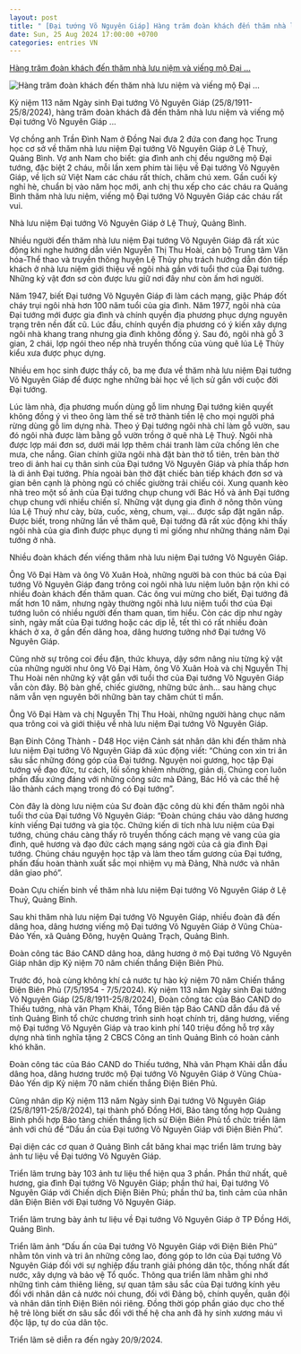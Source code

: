 ```yaml
---
layout: post
title: " [Đại tướng Võ Nguyên Giáp] Hàng trăm đoàn khách đến thăm nhà lưu niệm và viếng mộ Đại ..."
date: Sun, 25 Aug 2024 17:00:00 +0700
categories: entries VN
---
```

[Hàng trăm đoàn khách đến thăm nhà lưu niệm và viếng mộ Đại ...](https://cand.com.vn/doi-song/hang-tram-doan-khach-den-tham-nha-luu-niem-va-vieng-mo-dai-tuong-vo-nguyen-giap-i741602/)

![Hàng trăm đoàn khách đến thăm nhà lưu niệm và viếng mộ Đại ...](https://img.cand.com.vn/NewFiles/Images/2024/08/25/z5429742277130_15fb32b1df62ea1bd-1724575299263.jpg)

Kỷ niệm 113 năm Ngày sinh Đại tướng Võ Nguyên Giáp (25/8/1911-25/8/2024), hàng trăm đoàn khách đã đến thăm nhà lưu niệm và viếng mộ Đại tướng Võ Nguyên Giáp ...

Vợ chồng anh Trần Đình Nam ở Đồng Nai đưa 2 đứa con đang học Trung học cơ sở về thăm nhà lưu niệm Đại tướng Võ Nguyên Giáp ở Lệ Thuỷ, Quảng Bình. Vợ anh Nam cho biết: gia đình anh chị đều ngưỡng mộ Đại tướng, đặc biệt 2 cháu, mỗi lần xem phim tài liệu về Đại tướng Võ Nguyên Giáp, về lịch sử Việt Nam các cháu rất thích, chăm chú xem. Gần cuối kỳ nghỉ hè, chuẩn bị vào năm học mới, anh chị thu xếp cho các cháu ra Quảng Bình thăm nhà lưu niệm, viếng mộ Đại tướng Võ Nguyên Giáp các cháu rất vui.

Nhà lưu niệm Đại tướng Võ Nguyên Giáp ở Lệ Thuỷ, Quảng Bình.

Nhiều người đến thăm nhà lưu niệm Đại tướng Võ Nguyên Giáp đã rất xúc động khi nghe hướng dẫn viên Nguyễn Thị Thu Hoài, cán bộ Trung tâm Văn hóa-Thể thao và truyền thông huyện Lệ Thủy phụ trách hướng dẫn đón tiếp khách ở nhà lưu niệm giới thiệu về ngôi nhà gắn với tuổi thơ của Đại tướng. Những kỷ vật đơn sơ còn được lưu giữ nơi đây như còn ấm hơi người.

Năm 1947, biết Đại tướng Võ Nguyên Giáp đi làm cách mạng, giặc Pháp đốt cháy trụi ngôi nhà hơn 100 năm tuổi của gia đình. Năm 1977, ngôi nhà của Đại tướng mới được gia đình và chính quyền địa phương phục dựng nguyên trạng trên nền đất cũ. Lúc đầu, chính quyền địa phương có ý kiến xây dựng ngôi nhà khang trang nhưng gia đình không đồng ý. Sau đó, ngôi nhà gỗ 3 gian, 2 chái, lợp ngói theo nếp nhà truyền thống của vùng quê lúa Lệ Thủy kiểu xưa được phục dựng.

Nhiều em học sinh được thầy cô, ba mẹ đưa về thăm nhà lưu niệm Đại tướng Võ Nguyên Giáp để được nghe những bài học về lịch sử gắn với cuộc đời Đại tướng.

Lúc làm nhà, địa phương muốn dùng gỗ lim nhưng Đại tướng kiên quyết không đồng ý vì theo ông làm thế sẽ trở thành tiền lệ cho mọi người phá rừng dùng gỗ lim dựng nhà. Theo ý Đại tướng ngôi nhà chỉ làm gỗ vườn, sau đó ngôi nhà được làm bằng gỗ vườn trồng ở quê nhà Lệ Thuỷ. Ngôi nhà được lợp mái đơn sơ, dưới mái lợp thêm chái tranh làm cửa chống lên che mưa, che nắng. Gian chính giữa ngôi nhà đặt bàn thờ tổ tiên, trên bàn thờ treo di ảnh hai cụ thân sinh của Đại tướng Võ Nguyên Giáp và phía thấp hơn là di ảnh Đại tướng. Phía ngoài bàn thờ đặt chiếc bàn tiếp khách đơn sơ và gian bên cạnh là phòng ngủ có chiếc giường trải chiếu cói. Xung quanh kèo nhà treo một số ảnh của Đại tướng chụp chung với Bác Hồ và ảnh Đại tướng chụp chung với nhiều chiến sĩ. Những vật dụng gia đình ở nông thôn vùng lúa Lệ Thuỷ như cày, bừa, cuốc, xẻng, chum, vại... được sắp đặt ngăn nắp. Được biết, trong những lần về thăm quê, Đại tướng đã rất xúc động khi thấy ngôi nhà của gia đình được phục dụng tỉ mỉ giống như những tháng năm Đại tướng ở nhà.

Nhiều đoàn khách đến viếng thăm nhà lưu niệm Đại tướng Võ Nguyên Giáp.

Ông Võ Đại Hàm và ông Võ Xuân Hoà, những người bà con thúc bá của Đại tướng Võ Nguyên Giáp đang trông coi ngôi nhà lưu niệm luôn bận rộn khi có nhiều đoàn khách đến thăm quan. Các ông vui mừng cho biết, Đại tướng đã mất hơn 10 năm, nhưng ngày thường ngôi nhà lưu niệm tuổi thơ của Đại tướng luôn có nhiều người đến tham quan, tìm hiểu. Còn các dịp như ngày sinh, ngày mất của Đại tướng hoặc các dịp lễ, tết thì có rất nhiều đoàn khách ở xa, ở gần đến dâng hoa, dâng hương tưởng nhớ Đại tướng Võ Nguyên Giáp.

Cũng nhờ sự trông coi đều đặn, thức khuya, dậy sớm nâng niu từng kỷ vật của những người như ông Võ Đại Hàm, ông Võ Xuân Hoà và chị Nguyễn Thị Thu Hoài nên những kỷ vật gắn với tuổi thơ của Đại tướng Võ Nguyên Giáp vẫn còn đây. Bộ bàn ghế, chiếc giường, những bức ảnh... sau hàng chục năm vẫn vẹn nguyên bởi những bàn tay chăm chút tỉ mẩn.

Ông Võ Đại Hàm và chị Nguyễn Thị Thu Hoài, những người hàng chục năm qua trông coi và giới thiệu về nhà lưu niệm Đại tướng Võ Nguyên Giáp.

Bạn Đinh Công Thành - D48 Học viện Cảnh sát nhân dân khi đến thăm nhà lưu niệm Đại tướng Võ Nguyên Giáp đã xúc động viết: “Chúng con xin tri ân sâu sắc những đóng góp của Đại tướng. Nguyện noi gương, học tập Đại tướng về đạo đức, tư cách, lối sống khiêm nhường, giản dị. Chúng con luôn phấn đấu xứng đáng với những công sức mà Đảng, Bác Hồ và các thế hệ lão thành cách mạng trong đó có Đại tướng”.

Còn đây là dòng lưu niệm của Sư đoàn đặc công dù khi đến thăm ngôi nhà tuổi thơ của Đại tướng Võ Nguyên Giáp: “Đoàn chúng cháu vào dâng hương kính viếng Đại tướng và gia tộc. Chứng kiến di tích nhà lưu niệm của Đại tướng, chúng cháu càng thấy rõ truyền thống cách mạng vẻ vang của gia đình, quê hương và đạo đức cách mạng sáng ngời của cả gia đình Đại tướng. Chúng cháu nguyện học tập và làm theo tấm gương của Đại tướng, phấn đấu hoàn thành xuất sắc mọi nhiệm vụ mà Đảng, Nhà nước và nhân dân giao phó”.

Đoàn Cựu chiến binh về thăm nhà lưu niệm Đại tướng Võ Nguyên Giáp ở Lệ Thuỷ, Quảng Bình.

Sau khi thăm nhà lưu niệm Đại tướng Võ Nguyên Giáp, nhiều đoàn đã đến dâng hoa, dâng hương viếng mộ Đại tướng Võ Nguyên Giáp ở Vũng Chùa-Đảo Yến, xã Quảng Đông, huyện Quảng Trạch, Quảng Bình.

Đoàn công tác Báo CAND dâng hoa, dâng hương ở mộ Đại tướng Võ Nguyên Giáp nhân dịp Kỷ niệm 70 năm chiến thắng Điện Biên Phủ.

Trước đó, hoà cùng không khí cả nước tự hào kỷ niệm 70 năm Chiến thắng Điện Biên Phủ (7/5/1954 - 7/5/2024). Kỷ niệm 113 năm Ngày sinh Đại tướng Võ Nguyên Giáp (25/8/1911-25/8/2024), Đoàn công tác của Báo CAND do Thiếu tướng, nhà văn Phạm Khải, Tổng Biên tập Báo CAND dẫn đầu đã về tỉnh Quảng Bình tổ chức chương trình sinh hoạt chính trị, dâng hương, viếng mộ Đại tướng Võ Nguyên Giáp và trao kinh phí 140 triệu đồng hỗ trợ xây dựng nhà tình nghĩa tặng 2 CBCS Công an tỉnh Quảng Bình có hoàn cảnh khó khăn.

Đoàn công tác của Báo CAND do Thiếu tướng, Nhà văn Phạm Khải dẫn đầu dâng hoa, dâng hương trước mộ Đại tướng Võ Nguyên Giáp ở Vũng Chùa-Đảo Yến dịp Kỷ niệm 70 năm chiến thắng Điện Biên Phủ.

Cũng nhân dịp Kỷ niệm 113 năm Ngày sinh Đại tướng Võ Nguyên Giáp (25/8/1911-25/8/2024), tại thành phố Đồng Hới, Bảo tàng tổng hợp Quảng Bình phối hợp Bảo tàng chiến thắng lịch sử Điện Biên Phủ tổ chức triển lãm ảnh với chủ đề “Dấu ấn của Đại tướng Võ Nguyên Giáp với Điện Biên Phủ”.

Đại diện các cơ quan ở Quảng Bình cắt băng khai mạc triển lãm trưng bày ảnh tư liệu về Đại tướng Võ Nguyên Giáp.

Triển lãm trưng bày 103 ảnh tư liệu thể hiện qua 3 phần. Phần thứ nhất, quê hương, gia đình Đại tướng Võ Nguyên Giáp; phần thứ hai, Đại tướng Võ Nguyên Giáp với Chiến dịch Điện Biên Phủ; phần thứ ba, tình cảm của nhân dân Điện Biên với Đại tướng Võ Nguyên Giáp.

Triển lãm trưng bày ảnh tư liệu về Đại tướng Võ Nguyên Giáp ở TP Đồng Hới, Quảng Bình.

Triển lãm ảnh “Dấu ấn của Đại tướng Võ Nguyên Giáp với Điện Biên Phủ” nhằm tôn vinh và tri ân những công lao, đóng góp to lớn của Đại tướng Võ Nguyên Giáp đối với sự nghiệp đấu tranh giải phóng dân tộc, thống nhất đất nước, xây dựng và bảo vệ Tổ quốc. Thông qua triển lãm nhằm ghi nhớ những tình cảm thiêng liêng, sự quan tâm sâu sắc của Đại tướng kính yêu đối với nhân dân cả nước nói chung, đối với Đảng bộ, chính quyền, quân đội và nhân dân tỉnh Điện Biên nói riêng. Đồng thời góp phần giáo dục cho thế hệ trẻ lòng biết ơn sâu sắc đối với thế hệ cha anh đã hy sinh xương máu vì độc lập, tự do của dân tộc.

Triển lãm sẽ diễn ra đến ngày 20/9/2024.

